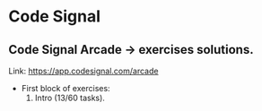 # Code Signal

## Code Signal Arcade -> exercises solutions.

Link: https://app.codesignal.com/arcade

- First block of exercises:
  1.  Intro (13/60 tasks).
